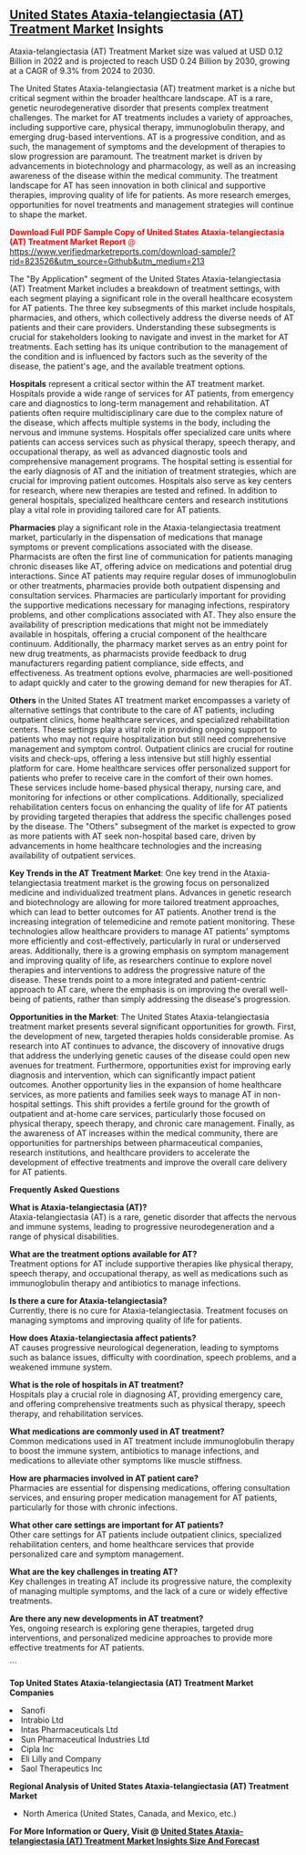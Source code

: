 <h2><a href="https://www.verifiedmarketreports.com/download-sample/?rid=823526&amp;utm_source=Github&amp;utm_medium=213" target="_blank">United States Ataxia-telangiectasia (AT) Treatment Market</a> Insights</h2><p>Ataxia-telangiectasia (AT) Treatment Market size was valued at USD 0.12 Billion in 2022 and is projected to reach USD 0.24 Billion by 2030, growing at a CAGR of 9.3% from 2024 to 2030.</p><p><p>The United States Ataxia-telangiectasia (AT) treatment market is a niche but critical segment within the broader healthcare landscape. AT is a rare, genetic neurodegenerative disorder that presents complex treatment challenges. The market for AT treatments includes a variety of approaches, including supportive care, physical therapy, immunoglobulin therapy, and emerging drug-based interventions. AT is a progressive condition, and as such, the management of symptoms and the development of therapies to slow progression are paramount. The treatment market is driven by advancements in biotechnology and pharmacology, as well as an increasing awareness of the disease within the medical community. The treatment landscape for AT has seen innovation in both clinical and supportive therapies, improving quality of life for patients. As more research emerges, opportunities for novel treatments and management strategies will continue to shape the market.<p><span class=""><span style="color: #ff0000;"><strong>Download Full PDF Sample Copy of United States Ataxia-telangiectasia (AT) Treatment Market Report</strong> @ </span><a href="https://www.verifiedmarketreports.com/download-sample/?rid=823526&amp;utm_source=Github&amp;utm_medium=213" target="_blank">https://www.verifiedmarketreports.com/download-sample/?rid=823526&amp;utm_source=Github&amp;utm_medium=213</a></span></p></p><p>The "By Application" segment of the United States Ataxia-telangiectasia (AT) Treatment Market includes a breakdown of treatment settings, with each segment playing a significant role in the overall healthcare ecosystem for AT patients. The three key subsegments of this market include hospitals, pharmacies, and others, which collectively address the diverse needs of AT patients and their care providers. Understanding these subsegments is crucial for stakeholders looking to navigate and invest in the market for AT treatments. Each setting has its unique contribution to the management of the condition and is influenced by factors such as the severity of the disease, the patient's age, and the available treatment options.<p><strong>Hospitals</strong> represent a critical sector within the AT treatment market. Hospitals provide a wide range of services for AT patients, from emergency care and diagnostics to long-term management and rehabilitation. AT patients often require multidisciplinary care due to the complex nature of the disease, which affects multiple systems in the body, including the nervous and immune systems. Hospitals offer specialized care units where patients can access services such as physical therapy, speech therapy, and occupational therapy, as well as advanced diagnostic tools and comprehensive management programs. The hospital setting is essential for the early diagnosis of AT and the initiation of treatment strategies, which are crucial for improving patient outcomes. Hospitals also serve as key centers for research, where new therapies are tested and refined. In addition to general hospitals, specialized healthcare centers and research institutions play a vital role in providing tailored care for AT patients.<p><strong>Pharmacies</strong> play a significant role in the Ataxia-telangiectasia treatment market, particularly in the dispensation of medications that manage symptoms or prevent complications associated with the disease. Pharmacists are often the first line of communication for patients managing chronic diseases like AT, offering advice on medications and potential drug interactions. Since AT patients may require regular doses of immunoglobulin or other treatments, pharmacies provide both outpatient dispensing and consultation services. Pharmacies are particularly important for providing the supportive medications necessary for managing infections, respiratory problems, and other complications associated with AT. They also ensure the availability of prescription medications that might not be immediately available in hospitals, offering a crucial component of the healthcare continuum. Additionally, the pharmacy market serves as an entry point for new drug treatments, as pharmacists provide feedback to drug manufacturers regarding patient compliance, side effects, and effectiveness. As treatment options evolve, pharmacies are well-positioned to adapt quickly and cater to the growing demand for new therapies for AT.<p><strong>Others</strong> in the United States AT treatment market encompasses a variety of alternative settings that contribute to the care of AT patients, including outpatient clinics, home healthcare services, and specialized rehabilitation centers. These settings play a vital role in providing ongoing support to patients who may not require hospitalization but still need comprehensive management and symptom control. Outpatient clinics are crucial for routine visits and check-ups, offering a less intensive but still highly essential platform for care. Home healthcare services offer personalized support for patients who prefer to receive care in the comfort of their own homes. These services include home-based physical therapy, nursing care, and monitoring for infections or other complications. Additionally, specialized rehabilitation centers focus on enhancing the quality of life for AT patients by providing targeted therapies that address the specific challenges posed by the disease. The "Others" subsegment of the market is expected to grow as more patients with AT seek non-hospital based care, driven by advancements in home healthcare technologies and the increasing availability of outpatient services.<p><strong>Key Trends in the AT Treatment Market</strong>: One key trend in the Ataxia-telangiectasia treatment market is the growing focus on personalized medicine and individualized treatment plans. Advances in genetic research and biotechnology are allowing for more tailored treatment approaches, which can lead to better outcomes for AT patients. Another trend is the increasing integration of telemedicine and remote patient monitoring. These technologies allow healthcare providers to manage AT patients' symptoms more efficiently and cost-effectively, particularly in rural or underserved areas. Additionally, there is a growing emphasis on symptom management and improving quality of life, as researchers continue to explore novel therapies and interventions to address the progressive nature of the disease. These trends point to a more integrated and patient-centric approach to AT care, where the emphasis is on improving the overall well-being of patients, rather than simply addressing the disease's progression.<p><strong>Opportunities in the Market</strong>: The United States Ataxia-telangiectasia treatment market presents several significant opportunities for growth. First, the development of new, targeted therapies holds considerable promise. As research into AT continues to advance, the discovery of innovative drugs that address the underlying genetic causes of the disease could open new avenues for treatment. Furthermore, opportunities exist for improving early diagnosis and intervention, which can significantly impact patient outcomes. Another opportunity lies in the expansion of home healthcare services, as more patients and families seek ways to manage AT in non-hospital settings. This shift provides a fertile ground for the growth of outpatient and at-home care services, particularly those focused on physical therapy, speech therapy, and chronic care management. Finally, as the awareness of AT increases within the medical community, there are opportunities for partnerships between pharmaceutical companies, research institutions, and healthcare providers to accelerate the development of effective treatments and improve the overall care delivery for AT patients.<p><strong>Frequently Asked Questions</strong></p><p><strong>What is Ataxia-telangiectasia (AT)?</strong><br>Ataxia-telangiectasia (AT) is a rare, genetic disorder that affects the nervous and immune systems, leading to progressive neurodegeneration and a range of physical disabilities.</p><p><strong>What are the treatment options available for AT?</strong><br>Treatment options for AT include supportive therapies like physical therapy, speech therapy, and occupational therapy, as well as medications such as immunoglobulin therapy and antibiotics to manage infections.</p><p><strong>Is there a cure for Ataxia-telangiectasia?</strong><br>Currently, there is no cure for Ataxia-telangiectasia. Treatment focuses on managing symptoms and improving quality of life for patients.</p><p><strong>How does Ataxia-telangiectasia affect patients?</strong><br>AT causes progressive neurological degeneration, leading to symptoms such as balance issues, difficulty with coordination, speech problems, and a weakened immune system.</p><p><strong>What is the role of hospitals in AT treatment?</strong><br>Hospitals play a crucial role in diagnosing AT, providing emergency care, and offering comprehensive treatments such as physical therapy, speech therapy, and rehabilitation services.</p><p><strong>What medications are commonly used in AT treatment?</strong><br>Common medications used in AT treatment include immunoglobulin therapy to boost the immune system, antibiotics to manage infections, and medications to alleviate other symptoms like muscle stiffness.</p><p><strong>How are pharmacies involved in AT patient care?</strong><br>Pharmacies are essential for dispensing medications, offering consultation services, and ensuring proper medication management for AT patients, particularly for those with chronic infections.</p><p><strong>What other care settings are important for AT patients?</strong><br>Other care settings for AT patients include outpatient clinics, specialized rehabilitation centers, and home healthcare services that provide personalized care and symptom management.</p><p><strong>What are the key challenges in treating AT?</strong><br>Key challenges in treating AT include its progressive nature, the complexity of managing multiple symptoms, and the lack of a cure or widely effective treatments.</p><p><strong>Are there any new developments in AT treatment?</strong><br>Yes, ongoing research is exploring gene therapies, targeted drug interventions, and personalized medicine approaches to provide more effective treatments for AT patients.</p>```</p><p><strong>Top United States Ataxia-telangiectasia (AT) Treatment Market Companies</strong></p><div data-test-id=""><p><li>Sanofi</li><li> Intrabio Ltd</li><li> Intas Pharmaceuticals Ltd</li><li> Sun Pharmaceutical Industries Ltd</li><li> Cipla Inc</li><li> Eli Lilly and Company</li><li> Saol Therapeutics Inc</li></p><div><strong>Regional Analysis of&nbsp;United States Ataxia-telangiectasia (AT) Treatment Market</strong></div><ul><li dir="ltr"><p dir="ltr">North America&nbsp;(United States, Canada, and Mexico, etc.)</p></li></ul><p><strong>For More Information or Query, Visit @&nbsp;</strong><strong><a href="https://www.verifiedmarketreports.com/product/ataxia-telangiectasia-at-treatment-market/?utm_source=Github&amp;utm_medium=213" target="_blank">United States Ataxia-telangiectasia (AT) Treatment Market Insights Size And Forecast</a></strong></p></div>

